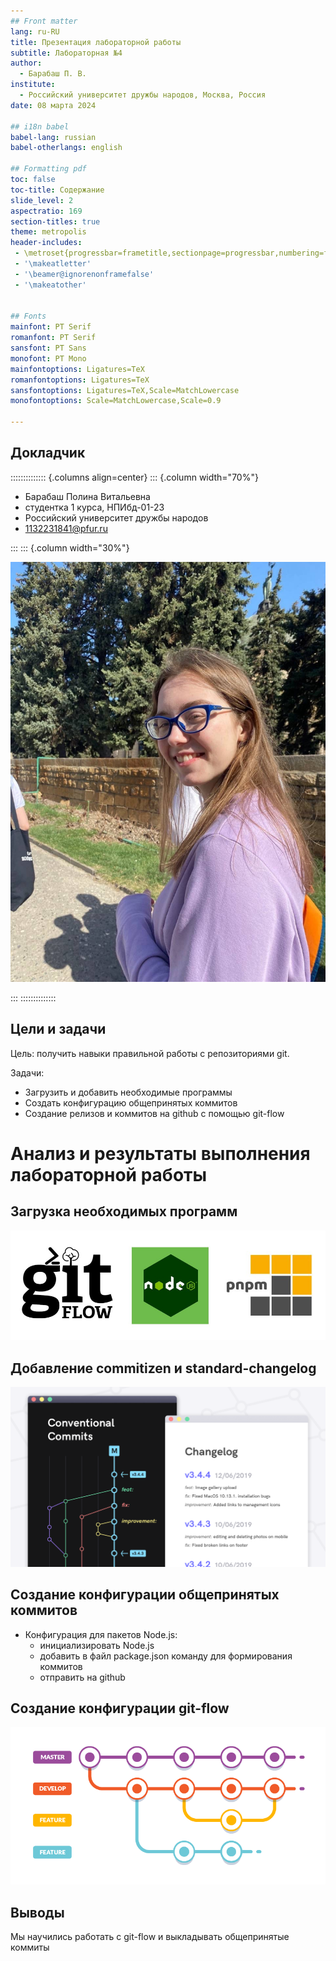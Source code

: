 ```yaml
---
## Front matter
lang: ru-RU
title: Презентация лабораторной работы
subtitle: Лабораторная №4
author:
  - Барабаш П. В.
institute:
  - Российский университет дружбы народов, Москва, Россия
date: 08 марта 2024

## i18n babel
babel-lang: russian
babel-otherlangs: english

## Formatting pdf
toc: false
toc-title: Содержание
slide_level: 2
aspectratio: 169
section-titles: true
theme: metropolis
header-includes:
 - \metroset{progressbar=frametitle,sectionpage=progressbar,numbering=fraction}
 - '\makeatletter'
 - '\beamer@ignorenonframefalse'
 - '\makeatother'
 
 
## Fonts
mainfont: PT Serif
romanfont: PT Serif
sansfont: PT Sans
monofont: PT Mono
mainfontoptions: Ligatures=TeX
romanfontoptions: Ligatures=TeX
sansfontoptions: Ligatures=TeX,Scale=MatchLowercase
monofontoptions: Scale=MatchLowercase,Scale=0.9

---
```


## Докладчик

:::::::::::::: {.columns align=center}
::: {.column width="70%"}

  * Барабаш Полина Витальевна
  * студентка 1 курса, НПИбд-01-23
  * Российский университет дружбы народов
  * [1132231841@pfur.ru](mailto:1132231841@pfur.ru)

:::
::: {.column width="30%"}

![](./image/я.png)

:::
::::::::::::::

## Цели и задачи

Цель: получить навыки правильной работы с репозиториями git.


Задачи:

- Загрузить и добавить необходимые программы
- Создать конфигурацию общепринятых коммитов
- Создание релизов и коммитов на github с помощью git-flow


# Анализ и результаты выполнения лабораторной работы


## Загрузка необходимых программ

![](./image/icons.png)


## Добавление commitizen и standard-changelog

![](./image/commitchangelog.png)


## Создание конфигурации общепринятых коммитов

- Конфигурация для пакетов Node.js:
  - инициализировать Node.js
  - добавить в файл package.json команду для формирования коммитов
  - отправить на github


## Создание конфигурации git-flow

![display:block;margin:auto|](./image/gitflow.png)



## Выводы

Мы научились работать с git-flow и выкладывать общепринятые коммиты


